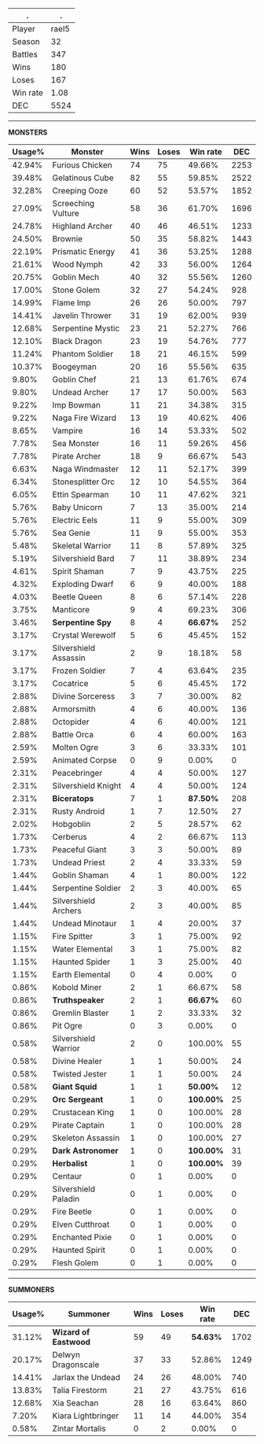 .|.
|-|-
Player|rael5
Season|32
Battles|347
Wins|180
Loses|167
Win rate|1.08
DEC|5524

---
**MONSTERS**

Usage%|Monster|Wins|Loses|Win rate|DEC|
-|-|-|-|-|-|
42.94%|Furious Chicken|74|75|49.66%|2253|
39.48%|Gelatinous Cube|82|55|59.85%|2522|
32.28%|Creeping Ooze|60|52|53.57%|1852|
27.09%|Screeching Vulture|58|36|61.70%|1696|
24.78%|Highland Archer|40|46|46.51%|1233|
24.50%|Brownie|50|35|58.82%|1443|
22.19%|Prismatic Energy|41|36|53.25%|1288|
21.61%|Wood Nymph|42|33|56.00%|1264|
20.75%|Goblin Mech|40|32|55.56%|1260|
17.00%|Stone Golem|32|27|54.24%|928|
14.99%|Flame Imp|26|26|50.00%|797|
14.41%|Javelin Thrower|31|19|62.00%|939|
12.68%|Serpentine Mystic|23|21|52.27%|766|
12.10%|Black Dragon|23|19|54.76%|777|
11.24%|Phantom Soldier|18|21|46.15%|599|
10.37%|Boogeyman|20|16|55.56%|635|
9.80%|Goblin Chef|21|13|61.76%|674|
9.80%|Undead Archer|17|17|50.00%|563|
9.22%|Imp Bowman|11|21|34.38%|315|
9.22%|Naga Fire Wizard|13|19|40.62%|406|
8.65%|Vampire|16|14|53.33%|502|
7.78%|Sea Monster|16|11|59.26%|456|
7.78%|Pirate Archer|18|9|66.67%|543|
6.63%|Naga Windmaster|12|11|52.17%|399|
6.34%|Stonesplitter Orc|12|10|54.55%|364|
6.05%|Ettin Spearman|10|11|47.62%|321|
5.76%|Baby Unicorn|7|13|35.00%|214|
5.76%|Electric Eels|11|9|55.00%|309|
5.76%|Sea Genie|11|9|55.00%|353|
5.48%|Skeletal Warrior|11|8|57.89%|325|
5.19%|Silvershield Bard|7|11|38.89%|234|
4.61%|Spirit Shaman|7|9|43.75%|225|
4.32%|Exploding Dwarf|6|9|40.00%|188|
4.03%|Beetle Queen|8|6|57.14%|228|
3.75%|Manticore|9|4|69.23%|306|
3.46%|**Serpentine Spy**|8|4|**66.67%**|252|
3.17%|Crystal Werewolf|5|6|45.45%|152|
3.17%|Silvershield Assassin|2|9|18.18%|58|
3.17%|Frozen Soldier|7|4|63.64%|235|
3.17%|Cocatrice|5|6|45.45%|172|
2.88%|Divine Sorceress|3|7|30.00%|82|
2.88%|Armorsmith|4|6|40.00%|136|
2.88%|Octopider|4|6|40.00%|121|
2.88%|Battle Orca|6|4|60.00%|163|
2.59%|Molten Ogre|3|6|33.33%|101|
2.59%|Animated Corpse|0|9|0.00%|0|
2.31%|Peacebringer|4|4|50.00%|127|
2.31%|Silvershield Knight|4|4|50.00%|124|
2.31%|**Biceratops**|7|1|**87.50%**|208|
2.31%|Rusty Android|1|7|12.50%|27|
2.02%|Hobgoblin|2|5|28.57%|62|
1.73%|Cerberus|4|2|66.67%|113|
1.73%|Peaceful Giant|3|3|50.00%|89|
1.73%|Undead Priest|2|4|33.33%|59|
1.44%|Goblin Shaman|4|1|80.00%|122|
1.44%|Serpentine Soldier|2|3|40.00%|65|
1.44%|Silvershield Archers|2|3|40.00%|85|
1.44%|Undead Minotaur|1|4|20.00%|37|
1.15%|Fire Spitter|3|1|75.00%|92|
1.15%|Water Elemental|3|1|75.00%|82|
1.15%|Haunted Spider|1|3|25.00%|40|
1.15%|Earth Elemental|0|4|0.00%|0|
0.86%|Kobold Miner|2|1|66.67%|58|
0.86%|**Truthspeaker**|2|1|**66.67%**|60|
0.86%|Gremlin Blaster|1|2|33.33%|32|
0.86%|Pit Ogre|0|3|0.00%|0|
0.58%|Silvershield Warrior|2|0|100.00%|55|
0.58%|Divine Healer|1|1|50.00%|24|
0.58%|Twisted Jester|1|1|50.00%|24|
0.58%|**Giant Squid**|1|1|**50.00%**|12|
0.29%|**Orc Sergeant**|1|0|**100.00%**|25|
0.29%|Crustacean King|1|0|100.00%|28|
0.29%|Pirate Captain|1|0|100.00%|28|
0.29%|Skeleton Assassin|1|0|100.00%|27|
0.29%|**Dark Astronomer**|1|0|**100.00%**|31|
0.29%|**Herbalist**|1|0|**100.00%**|39|
0.29%|Centaur|0|1|0.00%|0|
0.29%|Silvershield Paladin|0|1|0.00%|0|
0.29%|Fire Beetle|0|1|0.00%|0|
0.29%|Elven Cutthroat|0|1|0.00%|0|
0.29%|Enchanted Pixie|0|1|0.00%|0|
0.29%|Haunted Spirit|0|1|0.00%|0|
0.29%|Flesh Golem|0|1|0.00%|0|

---
**SUMMONERS**

Usage%|Summoner|Wins|Loses|Win rate|DEC|
-|-|-|-|-|-|
31.12%|**Wizard of Eastwood**|59|49|**54.63%**|1702|
20.17%|Delwyn Dragonscale|37|33|52.86%|1249|
14.41%|Jarlax the Undead|24|26|48.00%|740|
13.83%|Talia Firestorm|21|27|43.75%|616|
12.68%|Xia Seachan|28|16|63.64%|860|
7.20%|Kiara Lightbringer|11|14|44.00%|354|
0.58%|Zintar Mortalis|0|2|0.00%|0|
